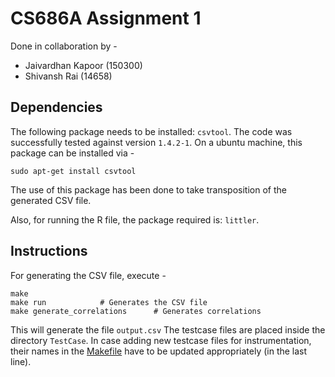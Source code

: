 # CS686A Assignment 1

Done in collaboration by -
* Jaivardhan Kapoor (150300)
* Shivansh Rai (14658)

## Dependencies
The following package needs to be installed: `csvtool`. The code was successfully tested against version `1.4.2-1`.
On a ubuntu machine, this package can be installed via -
```
sudo apt-get install csvtool
```
The use of this package has been done to take transposition of the generated CSV file.

Also, for running the R file, the package required is: `littler`.

## Instructions
For generating the CSV file, execute -
```
make
make run 			# Generates the CSV file
make generate_correlations  	# Generates correlations
```
This will generate the file `output.csv`
The testcase files are placed inside the directory `TestCase`. In case adding new testcase files for instrumentation, their names in the [Makefile](Makefile) have to be updated appropriately (in the last line).
